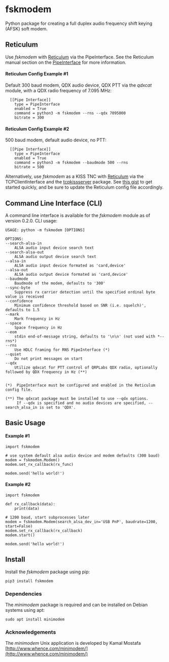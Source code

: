 # fskmodem
Python package for creating a full duplex audio frequency shift keying (AFSK) soft modem. 

## Reticulum

Use *fskmodem* with [Reticulum](https://github.com/markqvist/Reticulum) via the PipeInterface. See the Reticulum manual section on the [PipeInterface](https://markqvist.github.io/Reticulum/manual/interfaces.html#pipe-interface) for more information.

#### Reticulum Config Example #1
Default 300 baud modem, QDX audio device, QDX PTT via the *qdxcat* module, with a QDX radio frequency of 7.095 MHz:
```
  [[Pipe Interface]]
    type = PipeInterface
    enabled = True
    command = python3 -m fskmodem --rns --qdx 7095000
    bitrate = 300
```

#### Reticulum Config Example #2
500 baud modem, default audio device, no PTT:
```
  [[Pipe Interface]]
    type = PipeInterface
    enabled = True
    command = python3 -m fskmodem --baudmode 500 --rns
    bitrate = 500
```

Alternatively, use *fskmodem* as a KISS TNC with [Reticulum](https://github.com/markqvist/Reticulum) via the TCPClientInterface and the [tcpkissserver](https://github.com/simplyequipped/tcpkissserver) package. See [this gist](https://gist.github.com/simplyequipped/6c982ebb1ede6e5adfc149be15bbde6b) to get started quickly, and be sure to update the Reticulum config file accordingly.

## Command Line Interface (CLI)

A command line interface is available for the *fskmodem* module as of version 0.2.0. CLI usage:

```
USAGE: python -m fskmodem [OPTIONS]

OPTIONS:
--search-alsa-in
    ALSA audio input device search text
--search-alsa-out
    ALSA audio output device search text
--alsa-in
    ALSA audio input device formated as 'card,device'
--alsa-out
    ALSA audio output device formated as 'card,device'
--baudmode
    Baudmode of the modem, defaults to '300'
--sync-byte
    Suppress rx carrier detection until the specified ordinal byte value is received
--confidence
    Minimum confidence threshold based on SNR (i.e. squelch)', defaults to 1.5
--mark
    Mark frequency in Hz
--space
    Space frequency in Hz
--eom
    stdin end-of-message string, defaults to '\n\n' (not used with *--rns*)
--rns
    Use HDLC framing for RNS PipeInterface (*)
--quiet
    Do not print messages on start
--qdx
    Utilize qdxcat for PTT control of QRPLabs QDX radio, optionally followed by QDX frequency in Hz (**)
   

(*)  PipeInterface must be configured and enabled in the Reticulum config file.

(**) The qdxcat package must be installed to use --qdx options.
     If --qdx is specified and no audio devices are specified, --search_alsa_in is set to 'QDX'.
```

## Basic Usage
#### Example #1
```
import fskmodem

# use system default alsa audio device and modem defaults (300 baud)
modem = fskmodem.Modem()
modem.set_rx_callback(rx_func)

modem.send('hello world!')
```

#### Example #2
```
import fskmodem

def rx_callback(data):
    print(data)

# 1200 baud, start subprocesses later
modem = fskmodem.Modem(search_alsa_dev_in='USB PnP', baudrate=1200, start=False)
modem.set_rx_callback(rx_callback)
modem.start()

modem.send('hello world!')
```

## Install
Install the *fskmodem* package using pip:
```
pip3 install fskmodem
```

### Dependencies
The *minimodem* package is required and can be installed on Debian systems using apt:
```
sudo apt install minimodem
```

### Acknowledgements

The *minimodem* Unix application is developed by Kamal Mostafa
[http://www.whence.com/minimodem/](http://www.whence.com/minimodem/)
